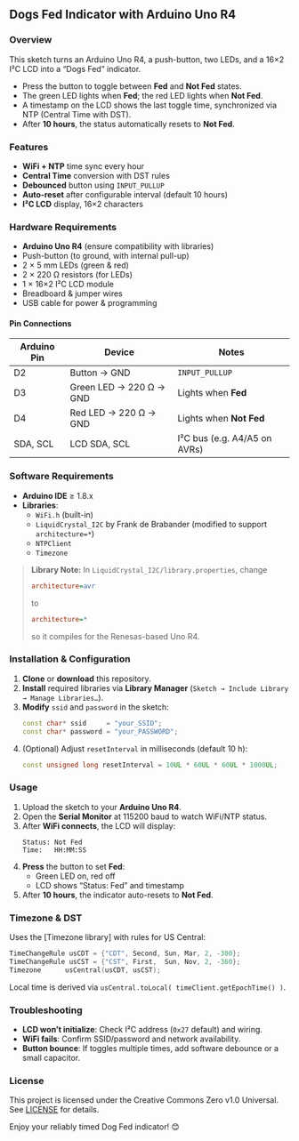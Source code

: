 ## Dogs Fed Indicator with Arduino Uno R4

### Overview
This sketch turns an Arduino Uno R4, a push-button, two LEDs, and a 16×2 I²C LCD into a “Dogs Fed” indicator.  
- Press the button to toggle between **Fed** and **Not Fed** states.  
- The green LED lights when **Fed**; the red LED lights when **Not Fed**.  
- A timestamp on the LCD shows the last toggle time, synchronized via NTP (Central Time with DST).  
- After **10 hours**, the status automatically resets to **Not Fed**.

### Features
- **WiFi + NTP** time sync every hour  
- **Central Time** conversion with DST rules  
- **Debounced** button using `INPUT_PULLUP`  
- **Auto-reset** after configurable interval (default 10 hours)  
- **I²C LCD** display, 16×2 characters

### Hardware Requirements
- **Arduino Uno R4** (ensure compatibility with libraries)  
- Push-button (to ground, with internal pull-up)  
- 2 × 5 mm LEDs (green & red)  
- 2 × 220 Ω resistors (for LEDs)  
- 1 × 16×2 I²C LCD module  
- Breadboard & jumper wires  
- USB cable for power & programming

#### Pin Connections

| Arduino Pin | Device               | Notes                             |
|-------------|----------------------|-----------------------------------|
| D2          | Button → GND         | `INPUT_PULLUP`                    |
| D3          | Green LED → 220 Ω → GND | Lights when **Fed**               |
| D4          | Red LED → 220 Ω → GND   | Lights when **Not Fed**           |
| SDA, SCL    | LCD SDA, SCL         | I²C bus (e.g. A4/A5 on AVRs)      |

### Software Requirements
- **Arduino IDE** ≥ 1.8.x  
- **Libraries**:  
  - `WiFi.h` (built-in)
  - `LiquidCrystal_I2C` by Frank de Brabander (modified to support `architecture=*`)
  - `NTPClient`  
  - `Timezone`

> **Library Note:** In `LiquidCrystal_I2C/library.properties`, change  
> ```ini
> architecture=avr
> ```  
> to  
> ```ini
> architecture=*
> ```  
> so it compiles for the Renesas-based Uno R4.

### Installation & Configuration

1. **Clone** or **download** this repository.  
2. **Install** required libraries via **Library Manager** (`Sketch → Include Library → Manage Libraries…`).  
3. **Modify** `ssid` and `password` in the sketch:  
   ```cpp
   const char* ssid     = "your_SSID";
   const char* password = "your_PASSWORD";
   ```  
4. (Optional) Adjust `resetInterval` in milliseconds (default 10 h):  
   ```cpp
   const unsigned long resetInterval = 10UL * 60UL * 60UL * 1000UL;
   ```

### Usage

1. Upload the sketch to your **Arduino Uno R4**.  
2. Open the **Serial Monitor** at 115200 baud to watch WiFi/NTP status.  
3. After **WiFi connects**, the LCD will display:  
   ```
   Status: Not Fed
   Time:   HH:MM:SS
   ```  
4. **Press** the button to set **Fed**:  
   - Green LED on, red off  
   - LCD shows “Status: Fed” and timestamp  
5. After **10 hours**, the indicator auto-resets to **Not Fed**.

### Timezone & DST

Uses the [Timezone library] with rules for US Central:  
```cpp
TimeChangeRule usCDT = {"CDT", Second, Sun, Mar, 2, -300};
TimeChangeRule usCST = {"CST", First,  Sun, Nov, 2, -360};
Timezone      usCentral(usCDT, usCST);
```  
Local time is derived via `usCentral.toLocal( timeClient.getEpochTime() )`.

### Troubleshooting

- **LCD won’t initialize**: Check I²C address (`0x27` default) and wiring.  
- **WiFi fails**: Confirm SSID/password and network availability.  
- **Button bounce**: If toggles multiple times, add software debounce or a small capacitor.

### License

This project is licensed under the Creative Commons Zero v1.0 Universal. See [LICENSE](LICENSE) for details.

Enjoy your reliably timed Dog Fed indicator! 😊
